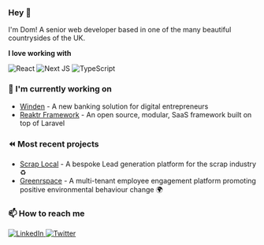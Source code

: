 ### Hey 👋

I'm Dom! A senior web developer based in one of the many beautiful countrysides of the UK.

**I love working with**

<div display="flex">
  <img src="https://img.shields.io/badge/react-%2320232a.svg?style=for-the-badge&logo=react&logoColor=%2361DAFB" alt="React"/>
  <img src="https://img.shields.io/badge/Next-black?style=for-the-badge&logo=next.js&logoColor=white" alt="Next JS"/>
  <img src="https://img.shields.io/badge/typescript-%23007ACC.svg?style=for-the-badge&logo=typescript&logoColor=white" alt="TypeScript"/>
</div>

### 🔭 I'm currently working on

- [Winden](https://www.winden.co/) - A new banking solution for digital entrepreneurs
- [Reaktr Framework](https://gitlab.com/open-source-developer/reaktr-framework) - An open source, modular, SaaS framework built on top of Laravel

###  ⏪ Most recent projects

- [Scrap Local](https://https://scraplocal.io/) - A bespoke Lead generation platform for the scrap industry ♻
- [Greenrspace](https://www.greenrspace.co.uk/) - A multi-tenant employee engagement platform promoting positive environmental behaviour change 🌍

### 📫 How to reach me

<div display="flex">
  <a href="https://www.linkedin.com/in/deeejmc/">
    <img src="https://img.shields.io/badge/linkedin-%230077B5.svg?style=for-the-badge&logo=linkedin&logoColor=white" alt="LinkedIn"/>
  </a>
  <a href="https://twitter.com/domjomc">
    <img src="https://img.shields.io/badge/domjomc-%231DA1F2.svg?style=for-the-badge&logo=Twitter&logoColor=white" alt="Twitter"/>
  </a>
</div>

<!--
**deeejmc/deeejmc** is a ✨ _special_ ✨ repository because its `README.md` (this file) appears on your GitHub profile.

Here are some ideas to get you started:

- 🔭 I’m currently working on ...
- 🌱 I’m currently learning ...
- 👯 I’m looking to collaborate on ...
- 🤔 I’m looking for help with ...
- 💬 Ask me about ...
- 📫 How to reach me: ...
- 😄 Pronouns: ...
- ⚡ Fun fact: ...
-->
